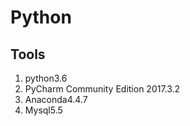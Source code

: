 # Python

## Tools
1) python3.6
2) PyCharm Community Edition 2017.3.2
3) Anaconda4.4.7
4) Mysql5.5

